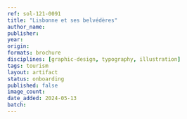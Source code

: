 ```yaml
---
ref: sol-121-0091
title: "Lisbonne et ses belvédères"
author_name:
publisher:
year:
origin:
formats: brochure
disciplines: [graphic-design, typography, illustration]
tags: tourism
layout: artifact
status: onboarding
published: false
image_count:
date_added: 2024-05-13
batch:
---
```

